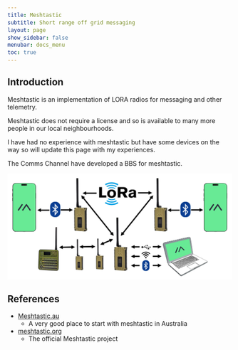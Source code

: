 ```yaml
---
title: Meshtastic
subtitle: Short range off grid messaging
layout: page
show_sidebar: false
menubar: docs_menu
toc: true
---
```



## Introduction

Meshtastic is an implementation of LORA radios for messaging and other telemetry.

Meshtastic does not require a license and so is available to many more people in our local neighbourhoods.

I have had no experience with meshtastic but have some devices on the way so will update this page with my experiences.

The Comms Channel have developed a BBS for meshtastic. 

![meshtastic](/assets/lora-topology-2-c80684f1eafdf2a71fbaf26e494fb26d.png)

## References

- [Meshtastic.au](https://meshtastic.au/wp/)
  - A very good place to start with meshtastic in Australia
- [meshtastic.org](https://meshtastic.org)
  - The official Meshtastic project
